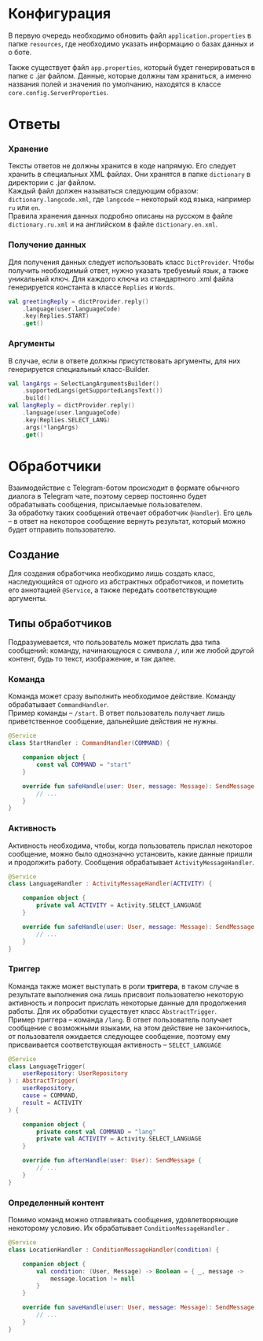 # Конфигурация

В первую очередь необходимо обновить файл `application.properties` в папке `resources`, где необходимо указать
информацию о базах данных и о боте.</br>

Также существует файл `app.properties`, который будет генерироваться в папке с .jar файлом. Данные, которые должны там
храниться, а именно названия полей и значения по умолчанию, находятся в классе `core.config.ServerProperties`.

# Ответы

### Хранение

Тексты ответов не должны хранится в коде напрямую. Его следует хранить в специальных XML файлах. Они хранятся в
папке `dictionary` в директории с .jar файлом.</br>
Каждый файл должен называться следующим образом: `dictionary.langcode.xml`, где `langcode` – некоторый код языка,
например `ru` или `en`.</br>
Правила хранения данных подробно описаны на русском в файле `dictionary.ru.xml` и на английском в
файле `dictionary.en.xml`.</br>

### Получение данных

Для получения данных следует использовать класс `DictProvider`. Чтобы получить необходимый ответ, нужно указать
требуемый язык, а также уникальный ключ. Для каждого ключа из стандартного .xml файла генерируется константа в
классе `Replies` и `Words`.

```kotlin
val greetingReply = dictProvider.reply()
    .language(user.languageCode)
    .key(Replies.START)
    .get()
```

### Аргументы

В случае, если в ответе должны присутствовать аргументы, для них генерируется специальный класс-Builder.

```kotlin
val langArgs = SelectLangArgumentsBuilder()
    .supportedLangs(getSupportedLangsText())
    .build()
val langReply = dictProvider.reply()
    .language(user.languageCode)
    .key(Replies.SELECT_LANG)
    .args(*langArgs)
    .get()
```

# Обработчики

Взаимодействие с Telegram-ботом происходит в формате обычного диалога в Telegram чате, поэтому сервер постоянно будет
обрабатывать сообщения, присылаемые пользователем.</br>
За обработку таких сообщений отвечает обработчик (`Handler`). Его цель – в ответ на некоторое сообщение вернуть
результат, который можно будет отправить пользователю.</br>

## Создание

Для создания обработчика необходимо лишь создать класс, наследующийся от одного из абстрактных обработчиков, и пометить
его аннотацией `@Service`, а также передать соответствующие аргументы.

## Типы обработчиков

Подразумевается, что пользователь может прислать два типа сообщений: команду, начинающуюся с символа `/`, или же любой
другой контент, будь то текст, изображение, и так далее.</br>

### Команда

Команда может сразу выполнить необходимое действие. Команду обрабатывает `CommandHandler`.</br>
Пример команды – `/start`. В ответ пользователь получает лишь приветственное сообщение, дальнейшие действия не
нужны.</br>

```kotlin
@Service
class StartHandler : CommandHandler(COMMAND) {

    companion object {
        const val COMMAND = "start"
    }

    override fun safeHandle(user: User, message: Message): SendMessage {
        // ...
    }
}
```

### Активность

Активность необходима, чтобы, когда пользователь прислал некоторое сообщение, можно было однозначно установить, какие
данные пришли и продолжить работу. Сообщения обрабатывает `ActivityMessageHandler`.

```kotlin
@Service
class LanguageHandler : ActivityMessageHandler(ACTIVITY) {

    companion object {
        private val ACTIVITY = Activity.SELECT_LANGUAGE
    }

    override fun safeHandle(user: User, message: Message): SendMessage {
        // ...
    }
}
```

### Триггер

Команда также может выступать в роли **триггера**, в таком случае в результате выполнения она лишь присвоит пользователю
некоторую активность и попросит прислать некоторые данные для продолжения работы. Для их обработки существует
класс `AbstractTrigger`.</br>
Пример триггера – команда `/lang`. В ответ пользователь получает сообщение с возможными языками, на этом действие не
закончилось, от пользователя ожидается следующее сообщение, поэтому ему присваивается соответствующая активность
– `SELECT_LANGUAGE`

```kotlin
@Service
class LanguageTrigger(
    userRepository: UserRepository
) : AbstractTrigger(
    userRepository,
    cause = COMMAND,
    result = ACTIVITY
) {

    companion object {
        private const val COMMAND = "lang"
        private val ACTIVITY = Activity.SELECT_LANGUAGE
    }

    override fun afterHandle(user: User): SendMessage {
        // ...
    }
}
```

### Определенный контент

Помимо команд можно отлавливать сообщения, удовлетворяющие некоторому условию. Их обрабатывает `ConditionMessageHandler`
.

```kotlin
@Service
class LocationHandler : ConditionMessageHandler(condition) {

    companion object {
        val condition: (User, Message) -> Boolean = { _, message ->
            message.location != null
        }
    }

    override fun saveHandle(user: User, message: Message): SendMessage {
        // ...
    }
}
```

